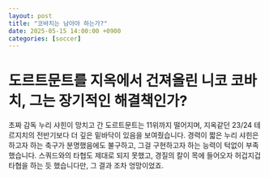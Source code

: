 ```yaml
---
layout: post
title: "코바치는 남아야 하는가?"
date: 2025-05-15 14:00:00 +0900
categories: [soccer]
---
```

# 도르트문트를 지옥에서 건져올린 니코 코바치, 그는 장기적인 해결책인가?

초짜 감독 누리 샤힌이 망치고 간 도르트문트는 11위까지 떨어지며, 지옥같던 23/24 테르지치의 전반기보다 더 깊은 밑바닥이 있음을 보여줬습니다. 경력이 짧은 누리 샤힌은 하고자 하는 축구가 분명했음에도 불구하고, 그걸 구현하고자 하는 능력이 턱없이 부족했습니다. 스쿼드와의 타협도 제대로 되지 못했고, 경질의 칼이 목에 들어오자 허겁지겁 타협을 하는 듯 했습니다만, 그 결과 조차 엉망이었죠. 

